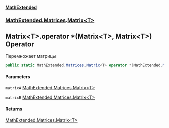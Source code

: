#### [MathExtended](index.md 'index')
### [MathExtended.Matrices](MathExtended_Matrices.md 'MathExtended.Matrices').[Matrix&lt;T&gt;](MathExtended_Matrices_Matrix_T_.md 'MathExtended.Matrices.Matrix&lt;T&gt;')
## Matrix&lt;T&gt;.operator *(Matrix&lt;T&gt;, Matrix&lt;T&gt;) Operator
Перемножает матрицы  
```csharp
public static MathExtended.Matrices.Matrix<T> operator *(MathExtended.Matrices.Matrix<T> matrixA, MathExtended.Matrices.Matrix<T> matrixB);
```
#### Parameters
<a name='MathExtended_Matrices_Matrix_T__op_Multiply(MathExtended_Matrices_Matrix_T__MathExtended_Matrices_Matrix_T_)_matrixA'></a>
`matrixA` [MathExtended.Matrices.Matrix&lt;](MathExtended_Matrices_Matrix_T_.md 'MathExtended.Matrices.Matrix&lt;T&gt;')[T](MathExtended_Matrices_Matrix_T_.md#MathExtended_Matrices_Matrix_T__T 'MathExtended.Matrices.Matrix&lt;T&gt;.T')[&gt;](MathExtended_Matrices_Matrix_T_.md 'MathExtended.Matrices.Matrix&lt;T&gt;')  
  
<a name='MathExtended_Matrices_Matrix_T__op_Multiply(MathExtended_Matrices_Matrix_T__MathExtended_Matrices_Matrix_T_)_matrixB'></a>
`matrixB` [MathExtended.Matrices.Matrix&lt;](MathExtended_Matrices_Matrix_T_.md 'MathExtended.Matrices.Matrix&lt;T&gt;')[T](MathExtended_Matrices_Matrix_T_.md#MathExtended_Matrices_Matrix_T__T 'MathExtended.Matrices.Matrix&lt;T&gt;.T')[&gt;](MathExtended_Matrices_Matrix_T_.md 'MathExtended.Matrices.Matrix&lt;T&gt;')  
  
#### Returns
[MathExtended.Matrices.Matrix&lt;](MathExtended_Matrices_Matrix_T_.md 'MathExtended.Matrices.Matrix&lt;T&gt;')[T](MathExtended_Matrices_Matrix_T_.md#MathExtended_Matrices_Matrix_T__T 'MathExtended.Matrices.Matrix&lt;T&gt;.T')[&gt;](MathExtended_Matrices_Matrix_T_.md 'MathExtended.Matrices.Matrix&lt;T&gt;')  
